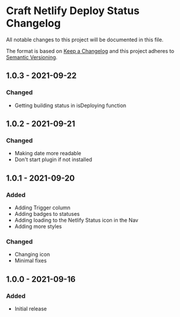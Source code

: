 # Craft Netlify Deploy Status Changelog

All notable changes to this project will be documented in this file.

The format is based on [Keep a Changelog](http://keepachangelog.com/) and this project adheres to [Semantic Versioning](http://semver.org/).

## 1.0.3 - 2021-09-22
### Changed
- Getting building status in isDeploying function

## 1.0.2 - 2021-09-21
### Changed
- Making date more readable
- Don't start plugin if not installed

## 1.0.1 - 2021-09-20
### Added
- Adding Trigger column
- Adding badges to statuses
- Adding loading to the Netlify Status icon in the Nav
- Adding more styles

### Changed
- Changing icon
- Minimal fixes

## 1.0.0 - 2021-09-16
### Added
- Initial release
